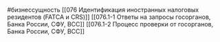 #бизнессущность 
[[076 Идентификация иностранных налоговых резидентов (FATCA и CRS)]]
[[076.1-1 Ответы на запросы госорганов, Банка России, СФУ, ВСС]] 
[[076.1-2 Процесс проверки от госорганов, Банка России, СФУ, ВСС]]
